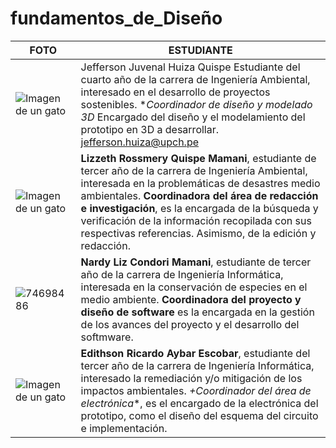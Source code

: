 # fundamentos_de_Diseño
| **FOTO** | **ESTUDIANTE** | 
|----------|----------|
| ![Imagen de un gato](https://github.com/nardyliz12/fundamentos_de_dise-o/assets/151795724/965d7be4-01fb-46f4-9e69-7805768190c4)| Jefferson Juvenal Huiza Quispe Estudiante del cuarto año de la carrera de Ingeniería Ambiental, interesado en el desarrollo de proyectos sostenibles. **Coordinador de diseño y modelado 3D* Encargado del diseño y el modelamiento del prototipo en 3D a desarrollar. jefferson.huiza@upch.pe   |
| ![Imagen de un gato](https://github.com/nardyliz12/fundamentos_de_dise-o/assets/151795724/2c1e365a-c491-48a5-9d7c-18ccb8109a28)   | **Lizzeth Rossmery Quispe Mamani**, estudiante de tercer año de la carrera de Ingeniería Ambiental, interesada en la problemáticas de desastres medio ambientales. **Coordinadora del área de redacción e investigación**, es la encargada de la búsqueda y verificación de la información recopilada con sus respectivas referencias. Asimismo, de la edición y redacción.   |
|![74698486](https://github.com/nardyliz12/fundamentos_de_dise-o/assets/151795724/5d6e47cf-7826-4931-845c-c168654e085d)   |**Nardy Liz Condori Mamani**, estudiante de tercer año de la carrera de Ingeniería Informática, interesada en la conservación de especies en el medio ambiente. **Coordinadora del proyecto y diseño de software** es la encargada en la gestión de los avances del proyecto y el desarrollo del softmware.  | 
|![Imagen de un gato](https://github.com/nardyliz12/fundamentos_de_dise-o/assets/151795724/965d7be4-01fb-46f4-9e69-7805768190c4)|**Edithson Ricardo Aybar Escobar**, estudiante del tercer año de la carrera de Ingeniería Informática, interesado la remediación y/o mitigación de los impactos ambientales. *+Coordinador del área de electrónica**, es el encargado de la electrónica del prototipo, como el diseño del esquema del circuito e implementación.
